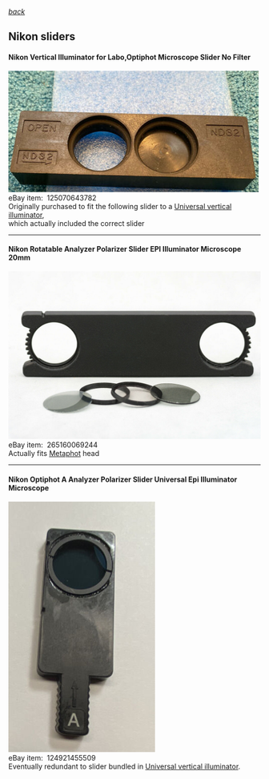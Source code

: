  *[back](./)*
## Nikon sliders
#### Nikon Vertical Illuminator for Labo,Optiphot Microscope Slider No Filter  
![eBay](Images/ND32.jpg)  
eBay item: &nbsp;125070643782  
Originally purchased to fit the following slider to a [Universal vertical illuminator](VertIllum/),  
which actually included the correct slider  

---

#### Nikon Rotatable Analyzer Polarizer Slider EPI Illuminator Microscope 20mm  
![eBay](Images/rotatable.jpg)  
eBay item: &nbsp;265160069244  
Actually fits [Metaphot](../Metaphot/) head  

---

#### Nikon Optiphot A Analyzer Polarizer Slider Universal Epi Illuminator Microscope  
![eBay](Images/AnalyzerA.jpg)  
eBay item: &nbsp;124921455509  
Eventually redundant to slider bundled in [Universal vertical illuminator](VertIllum/).  

